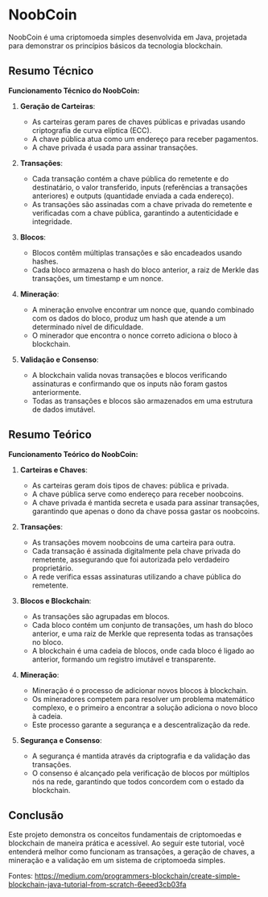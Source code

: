# NoobCoin

NoobCoin é uma criptomoeda simples desenvolvida em Java, projetada para demonstrar os princípios básicos da tecnologia blockchain.

## Resumo Técnico

**Funcionamento Técnico do NoobCoin:**

1. **Geração de Carteiras**:
    - As carteiras geram pares de chaves públicas e privadas usando criptografia de curva elíptica (ECC).
    - A chave pública atua como um endereço para receber pagamentos.
    - A chave privada é usada para assinar transações.

2. **Transações**:
    - Cada transação contém a chave pública do remetente e do destinatário, o valor transferido, inputs (referências a transações anteriores) e outputs (quantidade enviada a cada endereço).
    - As transações são assinadas com a chave privada do remetente e verificadas com a chave pública, garantindo a autenticidade e integridade.

3. **Blocos**:
    - Blocos contêm múltiplas transações e são encadeados usando hashes.
    - Cada bloco armazena o hash do bloco anterior, a raiz de Merkle das transações, um timestamp e um nonce.

4. **Mineração**:
    - A mineração envolve encontrar um nonce que, quando combinado com os dados do bloco, produz um hash que atende a um determinado nível de dificuldade.
    - O minerador que encontra o nonce correto adiciona o bloco à blockchain.

5. **Validação e Consenso**:
    - A blockchain valida novas transações e blocos verificando assinaturas e confirmando que os inputs não foram gastos anteriormente.
    - Todas as transações e blocos são armazenados em uma estrutura de dados imutável.

## Resumo Teórico

**Funcionamento Teórico do NoobCoin:**

1. **Carteiras e Chaves**:
    - As carteiras geram dois tipos de chaves: pública e privada.
    - A chave pública serve como endereço para receber noobcoins.
    - A chave privada é mantida secreta e usada para assinar transações, garantindo que apenas o dono da chave possa gastar os noobcoins.

2. **Transações**:
    - As transações movem noobcoins de uma carteira para outra.
    - Cada transação é assinada digitalmente pela chave privada do remetente, assegurando que foi autorizada pelo verdadeiro proprietário.
    - A rede verifica essas assinaturas utilizando a chave pública do remetente.

3. **Blocos e Blockchain**:
    - As transações são agrupadas em blocos.
    - Cada bloco contém um conjunto de transações, um hash do bloco anterior, e uma raiz de Merkle que representa todas as transações no bloco.
    - A blockchain é uma cadeia de blocos, onde cada bloco é ligado ao anterior, formando um registro imutável e transparente.

4. **Mineração**:
    - Mineração é o processo de adicionar novos blocos à blockchain.
    - Os mineradores competem para resolver um problema matemático complexo, e o primeiro a encontrar a solução adiciona o novo bloco à cadeia.
    - Este processo garante a segurança e a descentralização da rede.

5. **Segurança e Consenso**:
    - A segurança é mantida através da criptografia e da validação das transações.
    - O consenso é alcançado pela verificação de blocos por múltiplos nós na rede, garantindo que todos concordem com o estado da blockchain.

## Conclusão

Este projeto demonstra os conceitos fundamentais de criptomoedas e blockchain de maneira prática e acessível. Ao seguir este tutorial, você entenderá melhor como funcionam as transações, a geração de chaves, a mineração e a validação em um sistema de criptomoeda simples.


Fontes:
https://medium.com/programmers-blockchain/create-simple-blockchain-java-tutorial-from-scratch-6eeed3cb03fa
